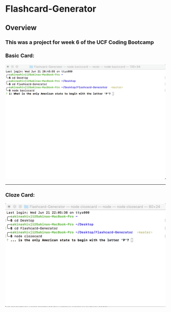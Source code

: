 # Flashcard-Generator

## Overview

### This was a project for week 6 of the UCF Coding Bootcamp

### Basic Card:

![basiccard functionality gif](https://github.com/shivjisakina/Flashcard-Generator/blob/master/gifs_for_readme/bascicard.gif)

------------------------------------------------------------------------------------------------------------------------------

### Cloze Card:

![clozecard functionality gif](https://github.com/shivjisakina/Flashcard-Generator/blob/master/gifs_for_readme/clozecard.gif)
